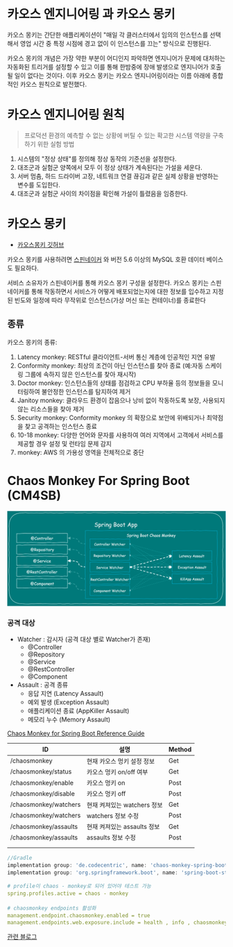# 카오스 엔지니어링 과 카오스 몽키

카오스 몽키는 간단한 애플리케이션이 "매일 각 클러스터에서 임의의 인스턴스를 선택해서 영업 시간 중 특정 시점에 경고 없이 이 인스턴스를 끄는" 방식으로 진행된다.

카오스 몽키의 개념은 가장 약한 부분이 어디인지 파악하면 엔지니어가 문제에 대처하는 자동화된 트리거를
설정할 수 있고 이를 통해 한밤중에 장애 발생으로 엔지니어가 호출될 일이 없다는 것이다.
이후 카오스 몽키는 카오스 엔지니어링이라는 이름 아래에 종합적인 카오스 원칙으로 발전했다.

# 카오스 엔지니어링 원칙

> 프로덕션 환경의 예측할 수 없는 상황에 버틸 수 있는 확고한 시스템 역량을 구축하기 위한 실험 방법

1. 시스템의 "정상 상태"를 정의해 정상 동작의 기준선을 설정한다.
2. 대조군과 실험군 양쪽에서 모두 이 정상 상태가 계속된다는 가설을 세운다.
3. 서버 멈춤, 하드 드라이버 고장, 네트워크 연결 끊김과 같은 실제 상황을 반영하는 변수를 도입한다.
4. 대조군과 실험군 사이의 차이점을 확인해 가설이 틀렸음을 임증한다.

# 카오스 몽키

- [카오스몽키 깃허브](https://netflix.github.io/chaosmonkey/How-to-deploy/)

카오스 몽키를 사용하려면 [스핀네이커](https://spinnaker.io/) 와 버전 5.6 이상의 MySQL 호환 데이터 베이스도 필요하다.

서비스 소유자가 스핀네이커를 통해 카오스 몽키 구성을 설정한다. 카오스 몽키는 스핀네이커를 통해 작동하면서 서비스가 어떻게 배포되었는지에 대한 정보를 입수하고 지정된 빈도와 일정에 따라 무작위로 인스턴스(가상 머신
또는 컨테이너)를 종료한다

## 종류

카오스 몽키의 종류:

1. Latency monkey: RESTful 클라이언트-서버 통신 계층에 인공적인 지연 유발
2. Conformity monkey: 최상의 조건이 아닌 인스턴스를 찾아 종료 (예:자동 스케이링 그룹에 속하지 않은 인스턴스를 찾아 재시작)
3. Doctor monkey: 인스턴스들의 상태를 점검하고 CPU 부하율 등의 정보들을 모니터링하여 불안정한 인스턴스를 탐지하여 제거
4. Janitoy monkey: 클라우드 환경이 잡음으나 낭비 없이 작동하도록 보장, 사용되지 않는 리소스들을 찾아 제거
5. Security monkey:  Conformity monkey 의 확장으로 보안에 위배되거나 최약점을 찾고 공격하는 인스턴스 종료
6. 10-18 monkey: 다양한 언어와 문자를 사용하여 여러 지역에서 고객에서 서비스를 제공할 경우 설정 및 런타임 문제 감지
7. monkey: AWS 의 가용성 영역을 전체적으로 중단

# Chaos Monkey For Spring Boot (CM4SB)

![cb5sb.png](../images/cb5sb.png)

### 공격 대상

- Watcher : 감시자 (공격 대상 별로 Watcher가 존재)
    - @Controller
    - @Repository
    - @Service
    - @RestController
    - @Component
- Assault : 공격 종류
    - 응답 지연 (Latency Assault)
    - 예외 발생 (Exception Assault)
    - 애플리케이션 종료 (AppKiller Assault)
    - 메모리 누수 (Memory Assault)

[Chaos Monkey for Spring Boot Reference Guide
](https://codecentric.github.io/chaos-monkey-spring-boot/latest/)

| ID                    | 설명                  | Method |
|-----------------------|---------------------|--------|
| /chaosmonkey	         | 현재 카오스 멍키 설정 정보     | Get    |
| /chaosmonkey/status	  | 카오스 멍키 on/off 여부    | Get    |
| /chaosmonkey/enable	  | 카오스 멍키 on           | Post   |
| /chaosmonkey/disable  | 카오스 멍키 off          | Post   |
| /chaosmonkey/watchers | 현재 켜져있는 watchers 정보 | Get    |
| /chaosmonkey/watchers | watchers 정보 수정      | Post   |
| /chaosmonkey/assaults | 현재 켜져있는 assaults 정보 | Get    |
| /chaosmonkey/assaults | assaults 정보 수정      | Post   |
|                       |                     |        |
|                       |                     |        |

```groovy
//Gradle
implementation group: 'de.codecentric', name: 'chaos-monkey-spring-boot', version: '2.3.9'
implementation group: 'org.springframework.boot', name: 'spring-boot-starter-actuator'
```

```yaml
# profile이 chaos - monkey로 되어 있어야 테스트 가능
spring.profiles.active = chaos - monkey

# chaosmonkey endpoints 활성화
management.endpoint.chaosmonkey.enabled = true
management.endpoints.web.exposure.include = health , info , chaosmonkey
```

[관련 블로그](https://effortguy.tistory.com/m/165)
